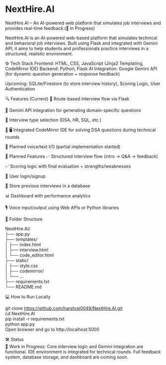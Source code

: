 # NextHire.AI
NextHire.AI – An AI-powered web platform that simulates job interviews and provides real-time feedback.(🚧 In Progress)


NextHire.AI is an AI-powered web-based platform that simulates technical and behavioral job interviews. Built using Flask and integrated with Gemini API, it aims to help students and professionals practice interviews in a structured, realistic environment.


⚙️ Tech Stack
Frontend: HTML, CSS, JavaScript (Jinja2 Templating, CodeMirror IDE)
Backend: Python, Flask
AI Integration: Google Gemini API (for dynamic question generation + response feedback)

Upcoming: SQLite/Firestore (to store interview history), Scoring Logic, User Authentication


🔍 Features (Current)
🔹 Route-based interview flow via Flask

🔹 Gemini API integration for generating domain-specific questions

🔹 Interview type selection (DSA, HR, SQL, etc.)

🔹 🖥️ Integrated CodeMirror IDE for solving DSA questions during technical rounds

🔹 Planned voice/text I/O (partial implementation started)


🚧 Planned Features
✅ Structured interview flow (intro → Q&A → feedback)

✅ Scoring logic with final evaluation + strengths/weaknesses

🔐 User login/signup

💾 Store previous interviews in a database

📊 Dashboard with performance analytics

🎙️ Voice input/output using Web APIs or Python libraries


📁 Folder Structure

NextHire.AI/<br>
├── app.py<br>
├── templates/<br>
│   ├── index.html<br>
│   ├── interview.html<br>
│   └── code_editor.html<br>
├── static/<br>
│   ├── style.css<br>
│   ├── codemirror/<br>
│   └── ...<br>
├── requirements.txt<br>
└── README.md<br>


💻 How to Run Locally<br>

git clone https://github.com/harshraj0049/NextHire.AI.git<br>
cd NextHire.AI<br>
pip install -r requirements.txt<br>
python app.py<br>
Open browser and go to http://localhost:5000<br>


🛠️ Status<br>
🚧 Work in Progress: Core interview logic and Gemini integration are functional. IDE environment is integrated for technical rounds. Full feedback system, database storage, and dashboard are coming soon.

